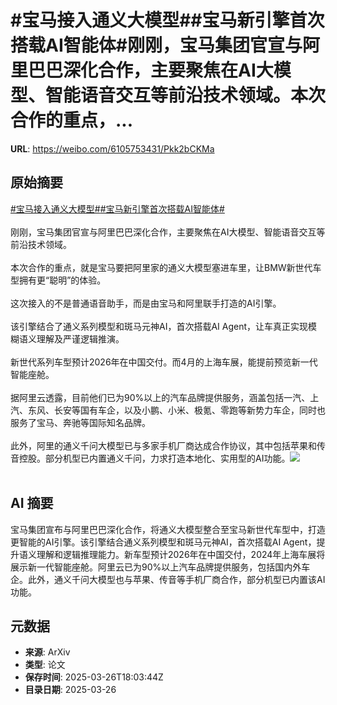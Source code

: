 # #宝马接入通义大模型##宝马新引擎首次搭载AI智能体#刚刚，宝马集团官宣与阿里巴巴深化合作，主要聚焦在AI大模型、智能语音交互等前沿技术领域。本次合作的重点，...

**URL**: https://weibo.com/6105753431/Pkk2bCKMa

## 原始摘要

<a href="https://m.weibo.cn/search?containerid=231522type%3D1%26t%3D10%26q%3D%23%E5%AE%9D%E9%A9%AC%E6%8E%A5%E5%85%A5%E9%80%9A%E4%B9%89%E5%A4%A7%E6%A8%A1%E5%9E%8B%23&amp;extparam=%23%E5%AE%9D%E9%A9%AC%E6%8E%A5%E5%85%A5%E9%80%9A%E4%B9%89%E5%A4%A7%E6%A8%A1%E5%9E%8B%23" data-hide=""><span class="surl-text">#宝马接入通义大模型#</span></a><a href="https://m.weibo.cn/search?containerid=231522type%3D1%26t%3D10%26q%3D%23%E5%AE%9D%E9%A9%AC%E6%96%B0%E5%BC%95%E6%93%8E%E9%A6%96%E6%AC%A1%E6%90%AD%E8%BD%BDAI%E6%99%BA%E8%83%BD%E4%BD%93%23&amp;extparam=%23%E5%AE%9D%E9%A9%AC%E6%96%B0%E5%BC%95%E6%93%8E%E9%A6%96%E6%AC%A1%E6%90%AD%E8%BD%BDAI%E6%99%BA%E8%83%BD%E4%BD%93%23" data-hide=""><span class="surl-text">#宝马新引擎首次搭载AI智能体#</span></a><br><br>刚刚，宝马集团官宣与阿里巴巴深化合作，主要聚焦在AI大模型、智能语音交互等前沿技术领域。<br><br>本次合作的重点，就是宝马要把阿里家的通义大模型塞进车里，让BMW新世代车型拥有更“聪明”的体验。<br><br>这次接入的不是普通语音助手，而是由宝马和阿里联手打造的AI引擎。<br><br>该引擎结合了通义系列模型和斑马元神AI，首次搭载AI Agent，让车真正实现模糊语义理解及严谨逻辑推演。<br><br>新世代系列车型预计2026年在中国交付。而4月的上海车展，能提前预览新一代智能座舱。<br><br>据阿里云透露，目前他们已为90%以上的汽车品牌提供服务，涵盖包括一汽、上汽、东风、长安等国有车企，以及小鹏、小米、极氪、零跑等新势力车企，同时也服务了宝马、奔驰等国际知名品牌。<br><br>此外，阿里的通义千问大模型已与多家手机厂商达成合作协议，其中包括苹果和传音控股。部分机型已内置通义千问，力求打造本地化、实用型的AI功能。<img style="" src="https://tvax1.sinaimg.cn/large/006Fd7o3gy1hzuasf94zbj30u00k1tji.jpg" referrerpolicy="no-referrer"><br><br>

## AI 摘要

宝马集团宣布与阿里巴巴深化合作，将通义大模型整合至宝马新世代车型中，打造更智能的AI引擎。该引擎结合通义系列模型和斑马元神AI，首次搭载AI Agent，提升语义理解和逻辑推理能力。新车型预计2026年在中国交付，2024年上海车展将展示新一代智能座舱。阿里云已为90%以上汽车品牌提供服务，包括国内外车企。此外，通义千问大模型也与苹果、传音等手机厂商合作，部分机型已内置该AI功能。

## 元数据

- **来源**: ArXiv
- **类型**: 论文
- **保存时间**: 2025-03-26T18:03:44Z
- **目录日期**: 2025-03-26
